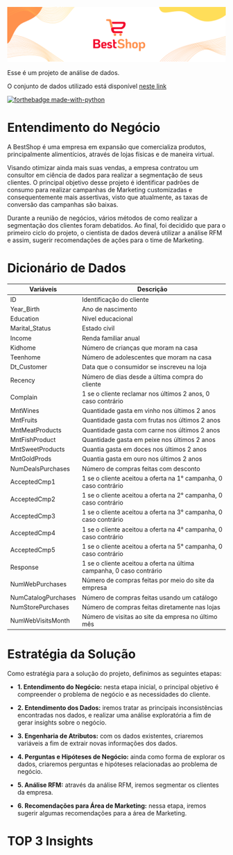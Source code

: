 ![](images/BestShopLogo.png)

Esse é um projeto de análise de dados.

O conjunto de dados utilizado está disponível [neste link](https://www.kaggle.com/datasets/rodsaldanha/arketing-campaign)

[![forthebadge made-with-python](http://ForTheBadge.com/images/badges/made-with-python.svg)](https://www.python.org/)

# Entendimento do Negócio

A BestShop é uma empresa em expansão que comercializa produtos, principalmente alimentícios, através de lojas físicas e de maneira virtual.

Visando otimizar ainda mais suas vendas, a empresa contratou um consultor em ciência de dados para realizar a segmentação de seus clientes. O principal objetivo desse projeto é identificar padrões de consumo para realizar campanhas de Marketing customizadas e consequentemente mais assertivas, visto que atualmente, as taxas de conversão das campanhas são baixas.

Durante a reunião de negócios, vários métodos de como realizar a segmentação dos clientes foram debatidos. Ao final, foi decidido que para o primeiro ciclo do projeto, o cientista de dados deverá utilizar a análise RFM e assim, sugerir recomendações de ações para o time de Marketing.

# Dicionário de Dados

| Variáveis                        | Descrição                                                            |
| -------------------------------- | -------------------------------------------------------------------- |
| ID	                             | Identificação do cliente                                             |
| Year_Birth                       | Ano de nascimento                                                    |
| Education	                       | Nível educacional                                                    |
| Marital_Status	                 | Estado civil                                                         |
| Income                           | Renda familiar anual                                                 |
| Kidhome	                         | Número de crianças que moram na casa                                 |
| Teenhome	                       | Número de adolescentes que moram na casa                             |
| Dt_Customer	                     | Data que o consumidor se inscreveu na loja                           |
| Recency	                         | Número de dias desde a última compra do cliente                      |
| Complain	                       | 1 se o cliente reclamar nos últimos 2 anos, 0 caso contrário         |
| MntWines                         | Quantidade gasta em vinho nos últimos 2 anos                         |
| MntFruits                        | Quantidade gasta com frutas nos últimos 2 anos                       |
| MntMeatProducts                  | Quantidade gasta com carne nos últimos 2 anos                        |
| MntFishProduct	                 | Quantidade gasta em peixe nos últimos 2 anos                         |
| MntSweetProducts                 | Quantia gasta em doces nos últimos 2 anos                            |
| MntGoldProds	                   | Quantia gasta em ouro nos últimos 2 anos                             | 
| NumDealsPurchases	               | Número de compras feitas com desconto                                |
| AcceptedCmp1	                   | 1 se o cliente aceitou a oferta na 1° campanha, 0 caso contrário     |
| AcceptedCmp2	                   | 1 se o cliente aceitou a oferta na 2° campanha, 0 caso contrário     |
| AcceptedCmp3	                   | 1 se o cliente aceitou a oferta na 3° campanha, 0 caso contrário     |
| AcceptedCmp4	                   | 1 se o cliente aceitou a oferta na 4° campanha, 0 caso contrário     |
| AcceptedCmp5	                   | 1 se o cliente aceitou a oferta na 5° campanha, 0 caso contrário     |
| Response	                       | 1 se o cliente aceitou a oferta na última campanha, 0 caso contrário |
| NumWebPurchases	                 | Número de compras feitas por meio do site da empresa                 |
| NumCatalogPurchases	             | Número de compras feitas usando um catálogo                          |
| NumStorePurchases	               | Número de compras feitas diretamente nas lojas                       |
| NumWebVisitsMonth	               | Número de visitas ao site da empresa no último mês                   |     

# Estratégia da Solução

Como estratégia para a solução do projeto, definimos as seguintes etapas:

- **1. Entendimento do Negócio:** nesta etapa inicial, o principal objetivo é compreender o problema de negócio e as necessidades do cliente.

- **2. Entendimento dos Dados:** iremos tratar as principais inconsistências encontradas nos dados, e realizar uma análise exploratória a fim de gerar insights sobre o negócio.

- **3. Engenharia de Atributos:** com os dados existentes, criaremos variáveis a fim de extrair novas informações dos dados.

- **4. Perguntas e Hipóteses de Negócio:** ainda como forma de explorar os dados, criaremos perguntas e hipóteses relacionadas ao problema de negócio.

- **5. Análise RFM:** através da análise RFM, iremos segmentar os clientes da empresa.

- **6. Recomendações para Área de Marketing:** nessa etapa, iremos sugerir algumas recomendações para a área de Marketing.

# TOP 3 Insights
